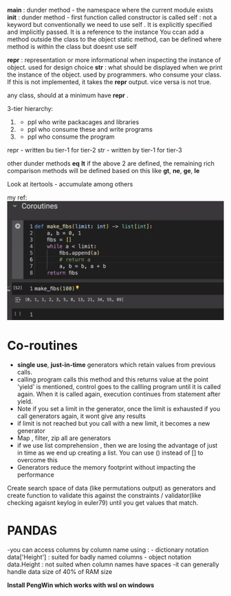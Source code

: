__main__ : dunder method - the namespace where the current module exists
__init__ : dunder method - first function called constructor is called
self : not a keyword but conventionally we need to use self . It is explicitly specified and implicitly passed. It is a reference to the instance
You ccan add a method outside the class to the object
static method, can be defined where method is within the class but doesnt use self

__repr__ : representation or more informational when inspecting the instance of object. used for design choice
__str__ : what should be displayed when we print the instance of the object. used by programmers. who consume your class. If this is not implemented, it takes the __repr__ output. vice versa is not true.

any class, should at a minimum have __repr__ .

3-tier hierarchy:
1. - ppl who write packacages and libraries
2. - ppl who consume these and write programs
3. - ppl who consume the program

repr - written bu tier-1 for tier-2
str - written by tier-1 for tier-3

other dunder methods
 __eq__
 __lt__ 
 if the above 2 are defined, the remaining rich comparison methods will be defined based on this like __gt__, __ne__, __ge__, __le__

 Look at itertools - accumulate among others

 my ref:
 ![alt text](image.png)

# Co-routines 
 - **single use**, **just-in-time** generators which retain values from previous calls. 
 - calling program calls this method and this returns value at the point 'yield' is mentioned, control goes to the callling program until it is called again. When it is called again, execution continues from statement after yield.
 - Note if you set a limit in the generator, once the limit is exhausted if you call generators again, it wont give any results
 - if limit is not reached but you call with a new limit, it becomes a new generator
 - Map , filter, zip all are generators
 - if we use list comprehension , then we are losing the advantage of just in time as we end up creating a list. You can use () instead of [] to overcome this
 - Generators reduce the memory footprint without impacting the performance

 Create search space of data (like permutations output) as generators and create function to validate this against the constraints / validator(like checking agaisnt keylog in euler79) until you get values that match.

 # PANDAS 
 -you can access columns by column name using :
    - dictionary notation data['Height'] : suited for badly named columns
    - object notation data.Height : not suited when column names have spaces
 -it can generally handle data size of 40% of RAM size

**Install PengWin which works with wsl on windows**


